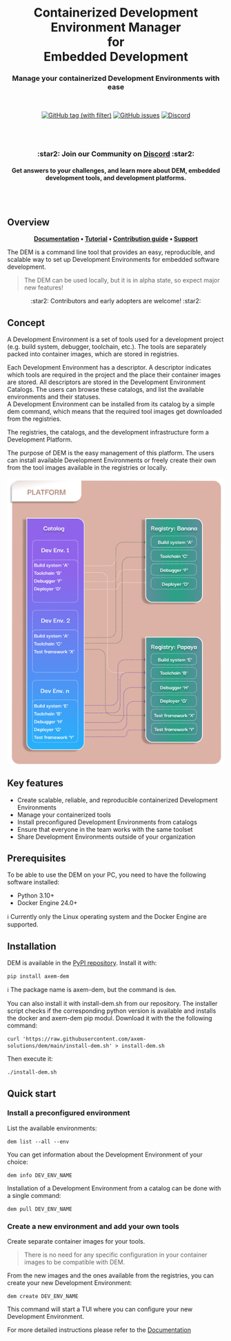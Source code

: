 <h1 align="center">
    Containerized Development Environment Manager <br /> for <br /> Embedded Development
</h1>

<h3 align="center">
Manage your containerized Development Environments with ease
</h3>
<br />

<p align="center">
    <a href="https://github.com/axem-solutions/dem/tags" target="_blank"><img src="https://img.shields.io/github/v/tag/axem-solutions/dem?logo=github&color=79A7B5&link=https%3A%2F%2Fgithub.com%2Faxem-solutions%2Fdem%2Freleases" alt="GitHub tag (with filter)"/></a>
    <a href="https://github.com/axem-solutions/dem/issues" target="_blank"><img src="https://img.shields.io/github/issues/axem-solutions/dem?logo=github&color=2ea087&link=https%3A%2F%2Fgithub.com%2Faxem-solutions%2Fdem%2Fissues" alt="GitHub issues"/></a>
    <a href="https://discord.com/invite/Nv6hSzXruK" target="_blank"><img src="https://img.shields.io/discord/1156270239860920431?logo=discord&color=2C2F33&link=https%3A%2F%2Fdiscord.com%2Finvite%Nv6hSzXruK" alt="Discord"/></a>
</p>

<br />
<br />

<h3 align="center">
:star2: Join our Community on  <a href="https://discord.com/invite/Nv6hSzXruK">Discord</a> :star2:
</h3>

<h4 align="center">
Get answers to your challenges, and learn more about DEM, embedded development tools, and development platforms.
</h4>

<br />
<br />


## Overview

<p align="center">
<strong>
<a href="https://www.axemsolutions.io/dem_doc/index.html">Documentation</a> • <a href="https://www.axemsolutions.io/tutorial/index.html">Tutorial</a> • 
<a href="https://github.com/axem-solutions/.github/blob/4bdc1be72b0a2c97da19408c59d6dd5d1845a469/CONTRIBUTING.md">Contribution guide</a> • 
<a href="https://github.com/axem-solutions/.github/blob/4bdc1be72b0a2c97da19408c59d6dd5d1845a469/SUPPORT.md">Support</a>
</strong>
</p>

The DEM is a command line tool that provides an easy, reproducible, and scalable way to set up 
Development Environments for embedded software development.
> The DEM can be used locally, but it is in alpha state, so expect major new features!

<p align="center">
:star2: Contributors and early adopters are welcome! :star2:
</p>

## Concept
A Development Environment is a set of tools used for a development project (e.g. build system, 
debugger, toolchain, etc.).  The tools are separately packed into container images, which are stored 
in registries.

Each Development Environment has a descriptor. A descriptor indicates which tools are 
required in the project and the place their container images are stored. All descriptors are stored 
in the Development Environment Catalogs. The users can browse these catalogs, and list the available 
environments and their statuses.  
A Development Environment can be installed from its catalog by a simple dem command, which means 
that the required tool images get downloaded from the registries.

The registries, the catalogs, and the development infrastructure form a Development Platform.

The purpose of DEM is the easy management of this platform. The users can install available 
Development Environments or freely create their own from the tool images available in the registries 
or locally.

![platform](docs/wp-content/platform.png)

## Key features

- Create scalable, reliable, and reproducible containerized Development Environments
- Manage your containerized tools
- Install preconfigured Development Environments from catalogs
- Ensure that everyone in the team works with the same toolset
- Share Development Environments outside of your organization

## Prerequisites

To be able to use the DEM on your PC, you need to have the following software installed:

- Python 3.10+
- Docker Engine 24.0+

:information_source: Currently only the Linux operating system and the Docker Engine are supported.

## Installation

DEM is available in the [PyPI repository](https://pypi.org/project/axem-dem/). Install it with:

    pip install axem-dem

:information_source: The package name is axem-dem, but the command is `dem`.


You can also install it with install-dem.sh from our repository. The installer script checks if the corresponding python version is available and installs the docker and axem-dem pip modul. 
Download it with the the following command:

    curl 'https://raw.githubusercontent.com/axem-solutions/dem/main/install-dem.sh' > install-dem.sh
   
Then execute it:

    ./install-dem.sh

## Quick start

### Install a preconfigured environment

List the available environments:

    dem list --all --env

You can get information about the Development Environment of your choice:

    dem info DEV_ENV_NAME

Installation of a Development Environment from a catalog can be done with a single command:

    dem pull DEV_ENV_NAME

### Create a new environment and add your own tools

Create separate container images for your tools. 
> There is no need for any specific configuration in your container images to be compatible with 
DEM.

From the new images and the ones available from the registries, you can create your new Development 
Environment:

    dem create DEV_ENV_NAME

This command will start a TUI where you can configure your new Development Environment.

For more detailed instructions please refer to the
[Documentation](https://www.axemsolutions.io/dem_doc/index.html)

